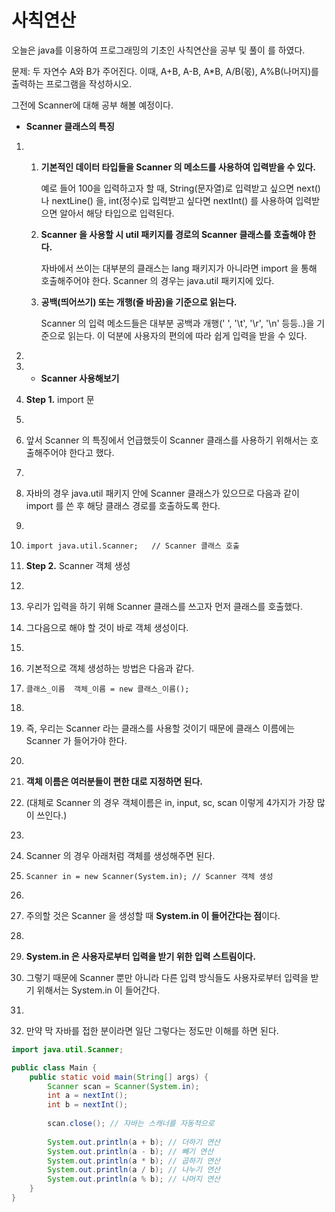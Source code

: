 # 사칙연산

오늘은 java를 이용하여 프로그래밍의 기초인 사칙연산을 공부 및 풀이 를 하였다.



문제: 두 자연수 A와 B가 주어진다. 이때, A+B, A-B, A*B, A/B(몫), A%B(나머지)를 출력하는 프로그램을 작성하시오. 

그전에 Scanner에 대해 공부 해볼 예정이다.



- **Scanner 클래스의 특징**



1. 1. **기본적인 데이터 타입들을 Scanner 의 메소드를 사용하여 입력받을 수 있다.**

      예로 들어 100을 입력하고자 할 때, String(문자열)로 입력받고 싶으면 next() 나 nextLine() 을, int(정수)로 입력받고 싶다면 nextInt() 를 사용하여 입력받으면 알아서 해당 타입으로 입력된다.

   2. **Scanner 을 사용할 시 util 패키지를 경로의 Scanner 클래스를 호출해야 한다.**

      자바에서 쓰이는 대부분의 클래스는 lang 패키지가 아니라면 import 을 통해 호출해주어야 한다.
      Scanner 의 경우는 java.util 패키지에 있다.

   3. **공백(띄어쓰기) 또는 개행(줄 바꿈)을 기준으로 읽는다.**

      Scanner 의 입력 메소드들은 대부분 공백과 개행(' ', '\t', '\r', '\n' 등등..)을 기준으로 읽는다. 이 덕분에 사용자의 편의에 따라 쉽게 입력을 받을 수 있다.

2. 

3. - **Scanner 사용해보기**

     

4. **Step 1.**    import 문  

5.  

6. 앞서 Scanner 의 특징에서 언급했듯이 Scanner 클래스를 사용하기 위해서는 호출해주어야 한다고 했다.

7.  

8. 자바의 경우 java.util 패키지 안에 Scanner 클래스가 있으므로 다음과 같이 import 를 쓴 후 해당 클래스 경로를 호출하도록 한다.

9.  

10. ```
    import java.util.Scanner;	// Scanner 클래스 호출
    ```

11. **Step 2.**     Scanner 객체 생성  

12. 

13. 우리가 입력을 하기 위해 Scanner 클래스를 쓰고자 먼저 클래스를 호출했다.

14. 그다음으로 해야 할 것이 바로 객체 생성이다.

15.  

16. 기본적으로 객체 생성하는 방법은 다음과 같다.

17. ```
    클래스_이름  객체_이름 = new 클래스_이름();
    ```

18.  

19. 즉, 우리는 Scanner 라는 클래스를 사용할 것이기 때문에 클래스 이름에는 Scanner 가 들어가야 한다.

20.  

21. **객체 이름은 여러분들이 편한 대로 지정하면 된다.**

22. (대체로 Scanner 의 경우 객체이름은 in, input, sc, scan 이렇게 4가지가 가장 많이 쓰인다.)

23.  

24. Scanner 의 경우 아래처럼 객체를 생성해주면 된다.

25. ```
    Scanner in = new Scanner(System.in); // Scanner 객체 생성
    ```

26.  

27. 주의할 것은 Scanner 을 생성할 때 **System.in 이 들어간다는 점**이다.

28. 

29. **System.in 은 사용자로부터 입력을 받기 위한 입력 스트림이다.**

30. 그렇기 때문에 Scanner 뿐만 아니라 다른 입력 방식들도 사용자로부터 입력을 받기 위해서는 System.in 이 들어간다.

31.  

32. 만약 막 자바를 접한 분이라면 일단 그렇다는 정도만 이해를 하면 된다.

```java
import java.util.Scanner;

public class Main {
    public static void main(String[] args) {
        Scanner scan = Scanner(System.in);
        int a = nextInt();
        int b = nextInt();
        
        scan.close(); // 자바는 스캐너를 자동적으로 
        
        System.out.println(a + b); // 더하기 연산
        System.out.println(a - b); // 빼기 연산
        System.out.println(a * b); // 곱하기 연산
        System.out.println(a / b); // 나누기 연산
        System.out.println(a % b); // 나머지 연산
    }
}
```

